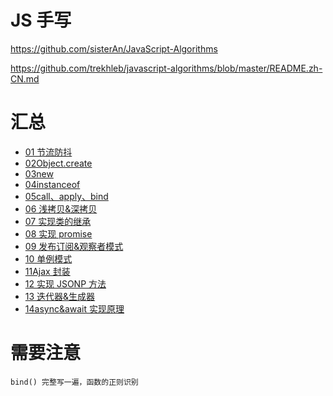 # JS 手写

https://github.com/sisterAn/JavaScript-Algorithms

https://github.com/trekhleb/javascript-algorithms/blob/master/README.zh-CN.md

# 汇总

- [01 节流防抖](./01防抖节流.md)
- [02Object.create](./02Object_create.md)
- [03new](./03new.md)
- [04instanceof](./04instanceof.md)
- [05call、apply、bind](./05call、apply、bind.md)
- [06 浅拷贝&深拷贝](./06浅拷贝&深拷贝.md)
- [07 实现类的继承](./07实现类的继承.md)
- [08 实现 promise](./08实现PromisesA+%20.md)
- [09 发布订阅&观察者模式](./09发布订阅&观察者模式.md)
- [10 单例模式](./10单例模式.md)
- [11Ajax 封装](./11Ajax封装.md)
- [12 实现 JSONP 方法](./12实现JSONP方法.md)
- [13 迭代器&生成器](./13迭代器&生成器.md)
- [14async&await 实现原理](./14async&await实现原理.md)

# 需要注意

```
bind() 完整写一遍，函数的正则识别
```
